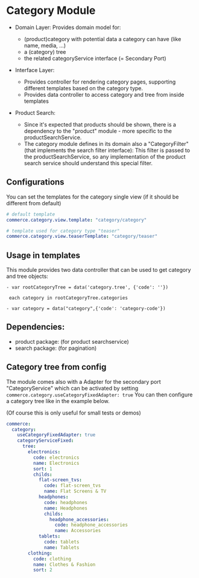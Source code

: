 # Category Module

* Domain Layer: Provides domain model for:
    * (product)category with potential data a category can have (like name, media, ...)
    * a (category) tree
    * the related categoryService interface (= Secondary Port)
    
* Interface Layer:
    * Provides controller for rendering category pages, supporting different templates based on the category type.
    * Provides data controller to access category and tree from inside templates
    
* Product Search:
    * Since it's expected that products should be shown, there is a dependency to the "product" module - more specific to the productSearchService.
    * The category module defines in its domain also a "CategoryFilter" (that implements the search filter interface): This filter is passed to the productSearchService, so any implementation of the product search service should understand this special filter.

## Configurations

You can set the templates for the category single view (if it should be different from default)
```yaml
# default template
commerce.category.view.template: "category/category"

# template used for category type "teaser"
commerce.category.view.teaserTemplate: "category/teaser"
```

## Usage in templates
This module provides two data controller that can be used to get category and tree objects:
```pug
- var rootCategoryTree = data('category.tree', {'code': ''})

 each category in rootCategoryTree.categories
 
- var category = data("category",{'code': 'category-code'})
```

## Dependencies:
* product package: (for product searchservice) 
* search package: (for pagination)

## Category tree from config

The module comes also with a Adapter for the secondary port "CategoryService" which can be activated by setting `commerce.category.useCategoryFixedAdapter: true`
You can then configure a category tree like in the example below.

(Of course this is only useful for small tests or demos)

```yaml
commerce:
  category:
    useCategoryFixedAdapter: true
    categoryServiceFixed:
      tree:
        electronics:
          code: electronics
          name: Electronics
          sort: 1
          childs:
            flat-screen_tvs:
              code: flat-screen_tvs
              name: Flat Screens & TV
            headphones:
              code: headphones
              name: Headphones
              childs:
                headphone_accessories:
                  code: headphone_accessories
                  name: Accessories
            tablets:
              code: tablets
              name: Tablets
        clothing:
          code: clothing
          name: Clothes & Fashion
          sort: 2
```
